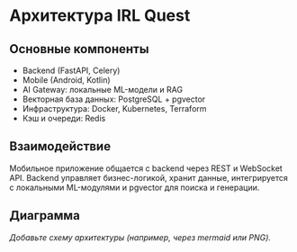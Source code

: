 # Архитектура IRL Quest

## Основные компоненты
- Backend (FastAPI, Celery)
- Mobile (Android, Kotlin)
- AI Gateway: локальные ML-модели и RAG
- Векторная база данных: PostgreSQL + pgvector
- Инфраструктура: Docker, Kubernetes, Terraform
- Кэш и очереди: Redis

## Взаимодействие
Мобильное приложение общается с backend через REST и WebSocket API. Backend управляет бизнес-логикой, хранит данные, интегрируется с локальными ML-модулями и pgvector для поиска и генерации.

## Диаграмма
_Добавьте схему архитектуры (например, через mermaid или PNG)._